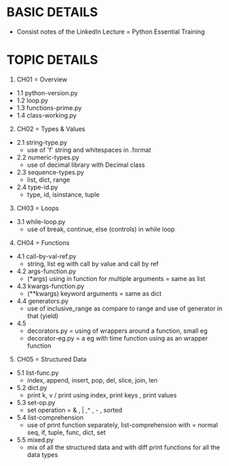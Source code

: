 # BASIC DETAILS
- Consist notes of the LinkedIn Lecture = Python Essential Training

# TOPIC DETAILS
1. CH01 = Overview
- 1.1 python-version.py
- 1.2 loop.py
- 1.3 functions-prime.py
- 1.4 class-working.py
2. CH02 = Types & Values
  - 2.1 string-type.py
    - use of 'f' string and whitespaces in .format
  - 2.2 numeric-types.py
    - use of decimal library with Decimal class
  - 2.3 sequence-types.py
    - list, dict, range
  - 2.4 type-id.py
    - type, id, isinstance, tuple
3. CH03 = Loops
  - 3.1 while-loop.py
    - use of break, continue, else (controls) in while loop
4. CH04 = Functions
  - 4.1 call-by-val-ref.py
    - string, list eg with call by value and call by ref
  - 4.2 args-function.py
    - (*args) using in function for multiple arguments = same as list
  - 4.3 kwargs-function.py
    - (**kwargs) keyword arguments = same as dict
  - 4.4 generators.py
    - use of inclusive_range as compare to range and use of generator in that (yield)
  - 4.5 
    - decorators.py = using of wrappers around a function, small eg
    - decorator-eg.py = a eg with time function using as an wrapper function
5. CH05 = Structured Data
  - 5.1 list-func.py
    - index, append, insert, pop, del, slice, join, len
  - 5.2 dict.py
    - print k, v / print using index, print keys , print values
  - 5.3 set-op.py
    - set operation = & , | ,^ , - , sorted
  - 5.4 list-comprehension
    - use of print function separately, list-comprehension with = normal seq, if, tuple, func, dict, set
  - 5.5 mixed.py
    - mix of all the structured data and with diff print functions for all the data types
 
